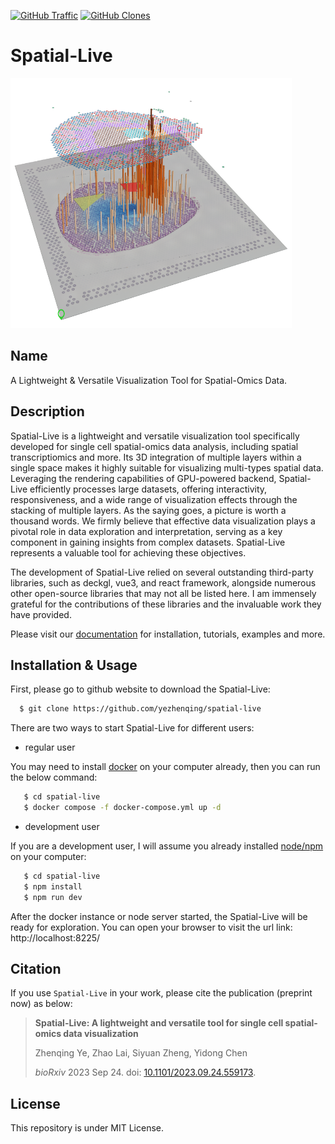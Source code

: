 [![GitHub Traffic](https://img.shields.io/badge/dynamic/json?color=success&label=Views&query=count&url=https://gist.githubusercontent.com/yezhenqing/3f4d27bc7c037853175dbb6f01c52c7d/raw/traffic.json&logo=github)](https://github.com/MShawon/github-clone-count-badge)
[![GitHub Clones](https://img.shields.io/badge/dynamic/json?color=success&label=Clone&query=count&url=https://gist.githubusercontent.com/yezhenqing/2e512507539ee75bdeec75b74a17705f/raw/clone.json&logo=github)](https://github.com/MShawon/github-clone-count-badge)

# Spatial-Live

<img src="./public/spatial-demo.png" width="450" height="400">

## Name
A Lightweight & Versatile Visualization Tool for Spatial-Omics Data.

## Description
Spatial-Live is a lightweight and versatile visualization tool specifically developed for
single cell spatial-omics data analysis, including spatial transcriptiomics and more. Its 3D
integration of multiple layers within a single space makes it highly suitable for
visualizing multi-types spatial data. Leveraging the rendering capabilities of GPU-powered
backend, Spatial-Live efficiently processes large datasets, offering interactivity,
responsiveness, and a wide range of visualization effects through the stacking of multiple
layers. As the saying goes, a picture is worth a thousand words. We firmly believe that
effective data visualization plays a pivotal role in data exploration and interpretation,
serving as a key component in gaining insights from complex datasets. Spatial-Live represents
a valuable tool for achieving these objectives.


The development of Spatial-Live relied on several outstanding third-party libraries, such as
deckgl, vue3, and react framework, alongside numerous other open-source libraries that may
not all be listed here. I am immensely grateful for the contributions of these libraries and
the invaluable work they have provided.

Please visit our [documentation](https://yezhenqing.github.io/spatial-live/) for installation, tutorials, examples and more.


## Installation & Usage
First, please go to github website to download the Spatial-Live:

```bash
  $ git clone https://github.com/yezhenqing/spatial-live
```


There are two ways to start Spatial-Live for different users:

*  regular user 

You may need to install [docker](https://docs.docker.com/engine/install/) on your computer already, then you can run the below command:


```bash
   $ cd spatial-live
   $ docker compose -f docker-compose.yml up -d
```

*  development user

If you are a development user, I will assume you already installed [node/npm](https://nodejs.org/en/download) on your computer:


```bash
   $ cd spatial-live
   $ npm install
   $ npm run dev
```

After the docker instance or node server started, the Spatial-Live will be ready for exploration. 
You can open your browser to visit the url link: http://localhost:8225/

## Citation

If you use `Spatial-Live` in your work, please cite the publication (preprint now) as below:

> **Spatial-Live: A lightweight and versatile tool for single cell spatial-omics data visualization**
>
> Zhenqing Ye, Zhao Lai, Siyuan Zheng, Yidong Chen
>
> _bioRxiv_ 2023 Sep 24. doi: [10.1101/2023.09.24.559173](https://doi.org/10.1101/2023.09.24.559173).

## License
This repository is under MIT License. 

